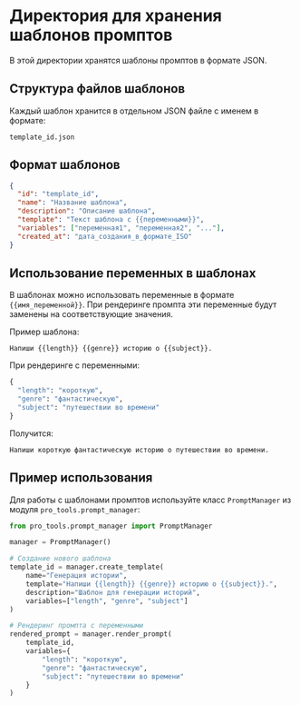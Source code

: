 # Директория для хранения шаблонов промптов

В этой директории хранятся шаблоны промптов в формате JSON.

## Структура файлов шаблонов

Каждый шаблон хранится в отдельном JSON файле с именем в формате:
```
template_id.json
```

## Формат шаблонов

```json
{
  "id": "template_id",
  "name": "Название шаблона",
  "description": "Описание шаблона",
  "template": "Текст шаблона с {{переменными}}",
  "variables": ["переменная1", "переменная2", "..."],
  "created_at": "дата_создания_в_формате_ISO"
}
```

## Использование переменных в шаблонах

В шаблонах можно использовать переменные в формате `{{имя_переменной}}`. При рендеринге промпта эти переменные будут заменены на соответствующие значения.

Пример шаблона:
```
Напиши {{length}} {{genre}} историю о {{subject}}.
```

При рендеринге с переменными:
```python
{
  "length": "короткую",
  "genre": "фантастическую",
  "subject": "путешествии во времени"
}
```

Получится:
```
Напиши короткую фантастическую историю о путешествии во времени.
```

## Пример использования

Для работы с шаблонами промптов используйте класс `PromptManager` из модуля `pro_tools.prompt_manager`:

```python
from pro_tools.prompt_manager import PromptManager

manager = PromptManager()

# Создание нового шаблона
template_id = manager.create_template(
    name="Генерация истории",
    template="Напиши {{length}} {{genre}} историю о {{subject}}.",
    description="Шаблон для генерации историй",
    variables=["length", "genre", "subject"]
)

# Рендеринг промпта с переменными
rendered_prompt = manager.render_prompt(
    template_id,
    variables={
        "length": "короткую",
        "genre": "фантастическую",
        "subject": "путешествии во времени"
    }
)
```

